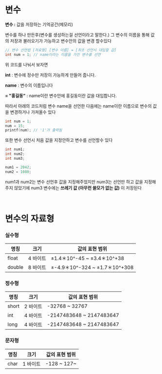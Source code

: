 # 변수

**변수 :** 값을 저장하는 기억공간(메모리)

변수를 하나 만든후(변수를 생성하는걸 선언이라고 말한다.) 그 변수의 이름을 통해 값의 저장과 불러오기가 가능하고 변수안의 값을 변경 할수있다

```c
// 변수 선언법 [자료형] [변수 이름] = [최초 선언시 대입할 값]
int num = 1; // name이라는 이름을 가진 변수를 선언
```

위 코드를 나눠서 보자면

**int** : 변수에 정수만 저장이 가능하게 만들어 줍니다.

**name** : 변수의 이름입니다

**= "홍길동"** : name이란 변수안에 홍길동이란 값을 대입합니다.

따라서 아래의 코드처럼 변수 name을 선언한 다음에는 name이란 이름으로 변수의 값을 변경하거나 가져올수 있다

```c
int num = 1;
num = 15;
printf(num); // '1'가 출력됨
```

또한 변수 선언시 처음 값을 지정안하고 변수를 선언할수 있다

```c
int num1;
int num2;
int num3;

num1 = 2042;
num2 = 1080;
```

num1과 num2는 변수 선언후 값을 지정해주었지만 num3는 선언만 하고 값을 지정해주지 않았기에 num3 변수에는 **쓰레기 값 (아무런 쓸모가 없는 값)** 이 저장된다

<br>

# 변수의 자료형

### 실수형

| 명칭  | 크기  | 값의 표현 범위 |
| --- | --- | --- |
| float | 4 바이트 | ±1.4＊10^-45 ~ ±3.4＊10^+38 |
| double | 8 바이트 | ±-4.9＊10^-324 ~ ±1.7＊10^+308 |

### 정수형

| 명칭  | 크기  | 값의 표현 범위 |
| --- | --- | --- |
| short | 2 바이트 | -32768 ~ 32767 |
| int | 4 바이트 | -2147483648 ~ 2147483647 |
| long | 4 바이트 | -2147483648 ~ 2147483647 |

### 문자형

| 명칭  | 크기  | 값의 표현 범위 |
| --- | --- | --- |
| char | 1 바이트 | -128 ~ 127~ |